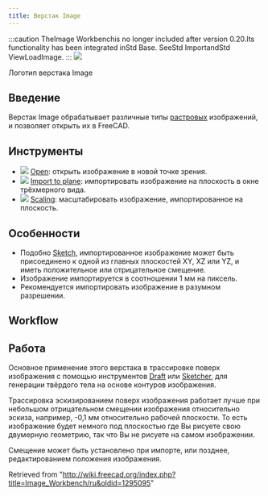 ```yaml
---
title: Верстак Image
---
```


:::caution
TheImage Workbenchis no longer included after version 0.20.Its functionality has been integrated inStd Base. SeeStd ImportandStd ViewLoadImage.
:::
![](/images/Workbench_Image.svg)

Логотип верстака Image

## Введение

Верстак Image обрабатывает различные типы [растровых](/Bitmap/ru "Bitmap/ru") изображений, и позволяет открыть их в FreeCAD.

## Инструменты

- ![](/images/Image-import.svg) [Open](/Image_Open/ru "Image Open/ru"): открыть изображение в новой точке зрения.
- ![](/images/Image-import-to-plane.svg) [Import to plane](/Image_CreateImagePlane/ru "Image CreateImagePlane/ru"): импортировать изображение на плоскость в окне трёхмерного вида.
- ![](/images/Image-scale.svg) [Scaling](/Image_Scaling/ru "Image Scaling/ru"): масштабировать изображение, импортированное на плоскость.

## Особенности

- Подобно [Sketch](/Sketcher_Workbench/ru "Sketcher Workbench/ru"), импортированное изображение может быть присоединено к одной из главных плоскостей XY, XZ или YZ, и иметь положительное или отрицательное смещение.
- Изображение импортируется в соотношении 1 мм на пиксель.
- Рекомендуется импортировать изображение в разумном разрешении.

## Workflow

## Работа

Основное применение этого верстака в трассировке поверх изображения с помощью инструментов [Draft](/Draft_Workbench/ru "Draft Workbench/ru") или [Sketcher](/Sketcher_Workbench/ru "Sketcher Workbench/ru"), для генерации твёрдого тела на основе контуров изображения.

Трассировка эскизированием поверх изображения работает лучше при небольшом отрицательном смещении изображения относительно эскиза, например, -0,1 мм относительно рабочей плоскости. То есть изображение будет немного под плоскостью где Вы рисуете свою двумерную геометрию, так что Вы не рисуете на самом изображении.

Смещение может быть установлено при импорте, или позднее, редактированием положения изображения.

Retrieved from "<http://wiki.freecad.org/index.php?title=Image_Workbench/ru&oldid=1295095>"
